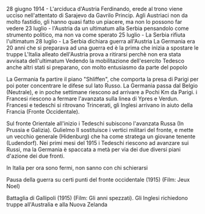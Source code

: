 28 giugno 1914 - L'arciduca d'Austria Ferdinando, erede al trono viene ucciso nell'attentato di Sarajevo da Gavrilo Princip. Agli Austriaci non da molto fastidio, gli hanno quasi fatto un piacere, ma non lo possono far vedere
23 luglio - l'Austria da un ultimatum alla Serbia pensandolo come strumento politico, ma non va come sperato
25 luglio - La Serbia rifiuta l'ultimatum
28 luglio - La Serbia dichiara guerra all'Austria
La Germania era 20 anni che si preparava ad una guerra ed è la prima che inizia a spostare le truppe
L'Italia alleato dell'Austria prova a ritirarsi perchè non era stata avvisata dell'ultimatum
Vedendo la mobilitazione dell'esercito Tedesco anche altri stati si preparano, con molto entusiasmo da parte del popolo

La Germania fa partire il piano "Shliffen", che comporta la presa di Parigi per poi poter concentrare le difese sul lato Russo. La Germania passa dal Belgio (Neutrale), e in poche settimane riescono ad arrivare a Pochi Km da Parigi. i Francesi riescono a fermare l'avanzata sulla linea di Ypres e Verdun. Francesi e tedeschi si ritrovano Trincerati, gli Inglesi arrivano in aiuto della Francia (Fronte Occidentale).

Sul fronte Orientale all'inizio i Tedeschi subiscono l'avanzata Russa (In Prussia e Galizia). Gulielmo II sostituisce i vertici militari del fronte, e mette un vecchio generale (Hidenburg) che ha come stratega un giovane tenente (Ludendorf). Nei primi mesi del 1915 i Tedeschi riescono ad avanzare sui Russi, ma la Germania è spaccata a metà per via dei due diversi piani d'azione dei due fronti.

In Italia per ora sono fermi, non sanno con chi schierarsi

Pausa della guerra su certi punti del fronte occidentale (1915) (Film: Jeux Noel)

Battaglia di Gallipoli (1915) (Film: Gli anni spezzati). Gli Inglesi richiedono truppe all'Australia e alla Nuova Zelanda

